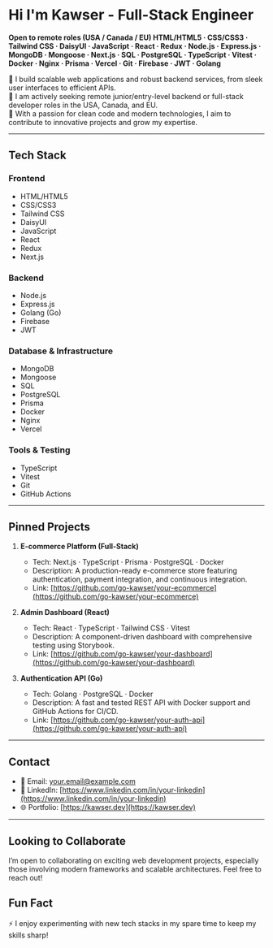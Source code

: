 # Hi I'm Kawser - Full-Stack Engineer

**Open to remote roles (USA / Canada / EU) HTML/HTML5 · CSS/CSS3 · Tailwind CSS · DaisyUI · JavaScript · React · Redux · Node.js · Express.js · MongoDB · Mongoose · Next.js · SQL · PostgreSQL · TypeScript · Vitest · Docker · Nginx · Prisma · Vercel · Git · Firebase · JWT · Golang**

🔭 I build scalable web applications and robust backend services, from sleek user interfaces to efficient APIs.  
🌱 I am actively seeking remote junior/entry-level backend or full-stack developer roles in the USA, Canada, and EU.  
💼 With a passion for clean code and modern technologies, I aim to contribute to innovative projects and grow my expertise.

---

## Tech Stack

### Frontend

- HTML/HTML5
- CSS/CSS3
- Tailwind CSS
- DaisyUI
- JavaScript
- React
- Redux
- Next.js

### Backend

- Node.js
- Express.js
- Golang (Go)
- Firebase
- JWT

### Database & Infrastructure

- MongoDB
- Mongoose
- SQL
- PostgreSQL
- Prisma
- Docker
- Nginx
- Vercel

### Tools & Testing

- TypeScript
- Vitest
- Git
- GitHub Actions

---

## Pinned Projects

1. **E-commerce Platform (Full-Stack)**

   - Tech: Next.js · TypeScript · Prisma · PostgreSQL · Docker
   - Description: A production-ready e-commerce store featuring authentication, payment integration, and continuous integration.
   - Link: [https://github.com/go-kawser/your-ecommerce](https://github.com/go-kawser/your-ecommerce)

2. **Admin Dashboard (React)**

   - Tech: React · TypeScript · Tailwind CSS · Vitest
   - Description: A component-driven dashboard with comprehensive testing using Storybook.
   - Link: [https://github.com/go-kawser/your-dashboard](https://github.com/go-kawser/your-dashboard)

3. **Authentication API (Go)**
   - Tech: Golang · PostgreSQL · Docker
   - Description: A fast and tested REST API with Docker support and GitHub Actions for CI/CD.
   - Link: [https://github.com/go-kawser/your-auth-api](https://github.com/go-kawser/your-auth-api)

---

## Contact

- 📧 Email: [your.email@example.com](mailto:your.email@example.com)
- 💼 LinkedIn: [https://www.linkedin.com/in/your-linkedin](https://www.linkedin.com/in/your-linkedin)
- 🌐 Portfolio: [https://kawser.dev](https://kawser.dev)

---

## Looking to Collaborate

I’m open to collaborating on exciting web development projects, especially those involving modern frameworks and scalable architectures. Feel free to reach out!

## Fun Fact

⚡ I enjoy experimenting with new tech stacks in my spare time to keep my skills sharp!
